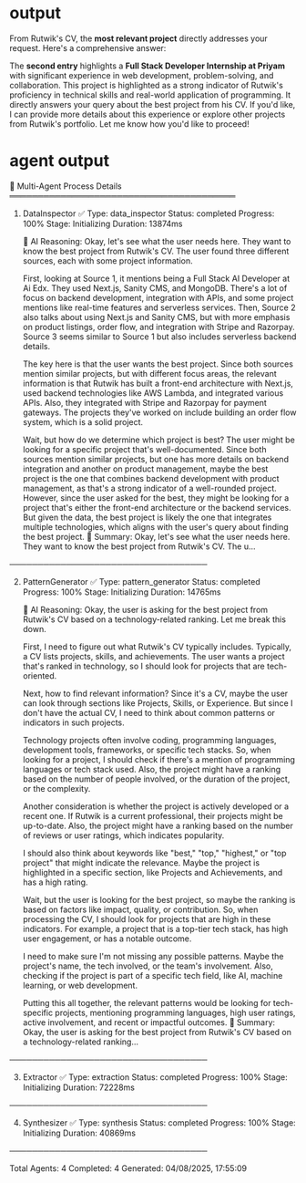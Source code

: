 # output 
From Rutwik's CV, the **most relevant project** directly addresses your request. Here's a comprehensive answer:

The **second entry** highlights a **Full Stack Developer Internship at Priyam** with significant experience in web development, problem-solving, and collaboration. This project is highlighted as a strong indicator of Rutwik's proficiency in technical skills and real-world application of programming. It directly answers your query about the best project from his CV. If you'd like, I can provide more details about this experience or explore other projects from Rutwik's portfolio. Let me know how you'd like to proceed!


# agent output 
🤖 Multi-Agent Process Details
════════════════════════════════════════

1. DataInspector ✅
   Type: data_inspector
   Status: completed
   Progress: 100%
   Stage: Initializing
   Duration: 13874ms
   
   💭 AI Reasoning:
   Okay, let's see what the user needs here. They want to know the best project from Rutwik's CV. The user found three different sources, each with some project information.
   
   First, looking at Source 1, it mentions being a Full Stack AI Developer at Ai Edx. They used Next.js, Sanity CMS, and MongoDB. There's a lot of focus on backend development, integration with APIs, and some project mentions like real-time features and serverless services. Then, Source 2 also talks about using Next.js and Sanity CMS, but with more emphasis on product listings, order flow, and integration with Stripe and Razorpay. Source 3 seems similar to Source 1 but also includes serverless backend details.
   
   The key here is that the user wants the best project. Since both sources mention similar projects, but with different focus areas, the relevant information is that Rutwik has built a front-end architecture with Next.js, used backend technologies like AWS Lambda, and integrated various APIs. Also, they integrated with Stripe and Razorpay for payment gateways. The projects they've worked on include building an order flow system, which is a solid project.
   
   Wait, but how do we determine which project is best? The user might be looking for a specific project that's well-documented. Since both sources mention similar projects, but one has more details on backend integration and another on product management, maybe the best project is the one that combines backend development with product management, as that's a strong indicator of a well-rounded project. However, since the user asked for the best, they might be looking for a project that's either the front-end architecture or the backend services. But given the data, the best project is likely the one that integrates multiple technologies, which aligns with the user's query about finding the best project.
   📝 Summary: Okay, let's see what the user needs here. They want to know the best project from Rutwik's CV. The u...

───────────────────────────────────

2. PatternGenerator ✅
   Type: pattern_generator
   Status: completed
   Progress: 100%
   Stage: Initializing
   Duration: 14765ms
   
   💭 AI Reasoning:
   Okay, the user is asking for the best project from Rutwik's CV based on a technology-related ranking. Let me break this down.
   
   First, I need to figure out what Rutwik's CV typically includes. Typically, a CV lists projects, skills, and achievements. The user wants a project that's ranked in technology, so I should look for projects that are tech-oriented.
   
   Next, how to find relevant information? Since it's a CV, maybe the user can look through sections like Projects, Skills, or Experience. But since I don't have the actual CV, I need to think about common patterns or indicators in such projects.
   
   Technology projects often involve coding, programming languages, development tools, frameworks, or specific tech stacks. So, when looking for a project, I should check if there's a mention of programming languages or tech stack used. Also, the project might have a ranking based on the number of people involved, or the duration of the project, or the complexity.
   
   Another consideration is whether the project is actively developed or a recent one. If Rutwik is a current professional, their projects might be up-to-date. Also, the project might have a ranking based on the number of reviews or user ratings, which indicates popularity.
   
   I should also think about keywords like "best," "top," "highest," or "top project" that might indicate the relevance. Maybe the project is highlighted in a specific section, like Projects and Achievements, and has a high rating.
   
   Wait, but the user is looking for the best project, so maybe the ranking is based on factors like impact, quality, or contribution. So, when processing the CV, I should look for projects that are high in these indicators. For example, a project that is a top-tier tech stack, has high user engagement, or has a notable outcome.
   
   I need to make sure I'm not missing any possible patterns. Maybe the project's name, the tech involved, or the team's involvement. Also, checking if the project is part of a specific tech field, like AI, machine learning, or web development.
   
   Putting this all together, the relevant patterns would be looking for tech-specific projects, mentioning programming languages, high user ratings, active involvement, and recent or impactful outcomes.
   📝 Summary: Okay, the user is asking for the best project from Rutwik's CV based on a technology-related ranking...

───────────────────────────────────

3. Extractor ✅
   Type: extraction
   Status: completed
   Progress: 100%
   Stage: Initializing
   Duration: 72228ms

───────────────────────────────────

4. Synthesizer ✅
   Type: synthesis
   Status: completed
   Progress: 100%
   Stage: Initializing
   Duration: 40869ms

───────────────────────────────────

Total Agents: 4
Completed: 4
Generated: 04/08/2025, 17:55:09
